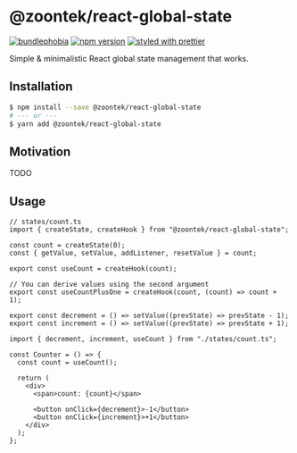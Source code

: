 # @zoontek/react-global-state

[![bundlephobia](https://badgen.net/bundlephobia/minzip/@zoontek/react-global-state)](https://bundlephobia.com/result?p=@zoontek/react-global-state) [![npm version](https://badge.fury.io/js/%40zoontek%2Freact-global-state.svg)](https://www.npmjs.com/package/@zoontek/react-global-state) [![styled with prettier](https://img.shields.io/badge/styled_with-prettier-ff69b4.svg)](https://github.com/prettier/prettier)

Simple & minimalistic React global state management that works.

## Installation

```bash
$ npm install --save @zoontek/react-global-state
# --- or ---
$ yarn add @zoontek/react-global-state
```

## Motivation

TODO

## Usage

```tsx
// states/count.ts
import { createState, createHook } from "@zoontek/react-global-state";

const count = createState(0);
const { getValue, setValue, addListener, resetValue } = count;

export const useCount = createHook(count);

// You can derive values using the second argument
export const useCountPlusOne = createHook(count, (count) => count + 1);

export const decrement = () => setValue((prevState) => prevState - 1);
export const increment = () => setValue((prevState) => prevState + 1);
```

```tsx
import { decrement, increment, useCount } from "./states/count.ts";

const Counter = () => {
  const count = useCount();

  return (
    <div>
      <span>count: {count}</span>

      <button onClick={decrement}>-1</button>
      <button onClick={increment}>+1</button>
    </div>
  );
};
```
